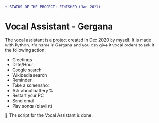 ```diff
+ STATUS OF THE PROJECT: FINISHED (Jan 2021)
```

# Vocal Assistant - Gergana

The vocal assistant is a project created in Dec 2020 by myself. It is made with Python.
It's name is Gergana and you can give it vocal orders to ask it the following action:

- Greetings
- Date/Hour
- Google search
- Wikipedia search
- Reminder
- Take a screenshot
- Ask about battery %
- Restart your PC
- Send email
- Play songs (playlist)


&#x1F539; The script for the Vocal Assistant is done.
